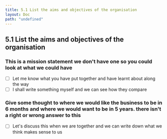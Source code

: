 ```yaml
---
title: 5.1 List the aims and objectives of the organisation
layout: Doc
path: "undefined"
---
```


## 5.1 List the aims and objectives of the organisation

### This is  a mission statement we don't have one so you could look at what we could have
  - [ ] Let me know what you have put together and have learnt about along the way
  - [ ] I shall write something myself and we can see how they compare

### Give some thought to where we would like the business to be in 6 months and where we would want to be in 5 years.  there isn't a right or wrong answer to this 
  - [ ] Let's discuss this when we are together and we can write down what we think makes sense to us

